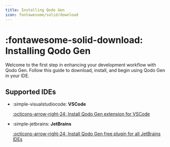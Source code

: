 ```yaml
---
title: Installing Qodo Gen
icon: fontawesome/solid/download
---
```


# :fontawesome-solid-download: Installing Qodo Gen

Welcome to the first step in enhancing your development workflow with Qodo Gen. Follow this guide to download, install, and begin using Qodo Gen in your IDE.

## Supported IDEs

<div class="grid cards" markdown>

- :simple-visualstudiocode: __VSCode__ 

    [:octicons-arrow-right-24: Install Qodo Gen extension for VSCode](https://marketplace.visualstudio.com/items?itemName=Codium.codium)

- :simple-jetbrains: __JetBrains__ 
    
    [:octicons-arrow-right-24: Install Qodo Gen free plugin for all JetBrains IDEs](https://plugins.jetbrains.com/plugin/21206-codiumate--code-test-and-review-with-confidence--by-codiumai)

</div>

